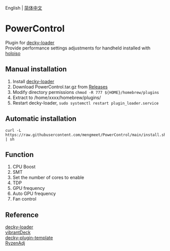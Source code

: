 English | [简体中文](./README.md)
# PowerControl
Plugin for [decky-loader](https://github.com/SteamDeckHomebrew/decky-loader)  
Provide performance settings adjustments for handheld installed with [holoiso](https://github.com/theVakhovskeIsTaken/holoiso)

## Manual installation

1. Install [decky-loader](https://github.com/SteamDeckHomebrew/decky-loader)
2. Download PowerControl.tar.gz from [Releases](https://github.com/Gawah/PowerControl/releases)
3. Modify directory permissions `chmod -R 777 ${HOME}/homebrew/plugins`
4. Extract to /home/xxxx/homebrew/plugins/
5. Restart decky-loader, `sudo systemctl restart plugin_loader.service`

## Automatic installation
```
curl -L https://raw.githubusercontent.com/mengmeet/PowerControl/main/install.sh | sh
```

## Function
1. CPU Boost
2. SMT
3. Set the number of cores to enable
4. TDP
5. GPU frequency
6. Auto GPU frequency
7. Fan control


## Reference
[decky-loader](https://github.com/SteamDeckHomebrew/decky-loader)  
[vibrantDeck](https://github.com/libvibrant/vibrantDeck)  
[decky-plugin-template](https://github.com/SteamDeckHomebrew/decky-plugin-template)  
[RyzenAdj](https://github.com/FlyGoat/RyzenAdj)  
